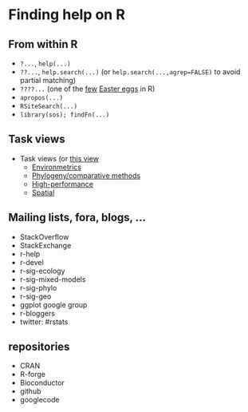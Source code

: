 Finding help on R
==============================================

## From within R

* `?...`, `help(...)`
* `??...`, `help.search(...)` (or `help.search(...,agrep=FALSE)` to avoid partial matching)
* `????...` (one of the [few](http://stackoverflow.com/questions/7910270/are-there-any-easter-eggs-in-base-r-or-in-major-packages) [Easter eggs](https://en.wikipedia.org/wiki/Easter_egg_%28media%29) in R)
* `apropos(...)`
* `RSiteSearch(...)`
* `library(sos); findFn(...)`

## Task views
* Task views (or [this view](http://www.maths.lancs.ac.uk/~rowlings/R/TaskViews/)
    * [Environmetrics](http://cran.r-project.org/web/views/Environmetrics.html)
    * [Phylogeny/comparative methods](http://cran.r-project.org/web/views/Phylogenetics.html)
    * [High-performance](http://cran.r-project.org/web/views/HighPerformanceComputing.html)
    * [Spatial](http://cran.r-project.org/web/views/Spatial.html)

## Mailing lists, fora, blogs, ...
* StackOverflow
* StackExchange
* r-help
* r-devel
* r-sig-ecology
* r-sig-mixed-models
* r-sig-phylo
* r-sig-geo
* ggplot google group
* r-bloggers
* twitter: #rstats

## repositories
* CRAN
* R-forge
* Bioconductor
* github
* googlecode
